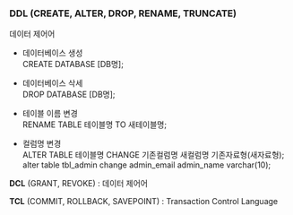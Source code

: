 ### DDL (CREATE, ALTER, DROP, RENAME, TRUNCATE)
데이터 제어어

  - 데이터베이스 생성<br>
  CREATE DATABASE [DB명];

  - 데이터베이스 삭세<br>
  DROP DATABASE [DB명];
  
  - 테이블 이름 변경<br>
  RENAME TABLE 테이블명 TO 새테이블명;
  
  - 컬럼명 변경<br>
  ALTER TABLE 테이블명 CHANGE 기존컬럼명 새컬럼명 기존자료형(새자료형);<br>
  alter table tbl_admin change admin_email admin_name varchar(10);  
 
**DCL** (GRANT, REVOKE) : 데이터 제어어

__TCL__ (COMMIT, ROLLBACK, SAVEPOINT) : Transaction Control Language
